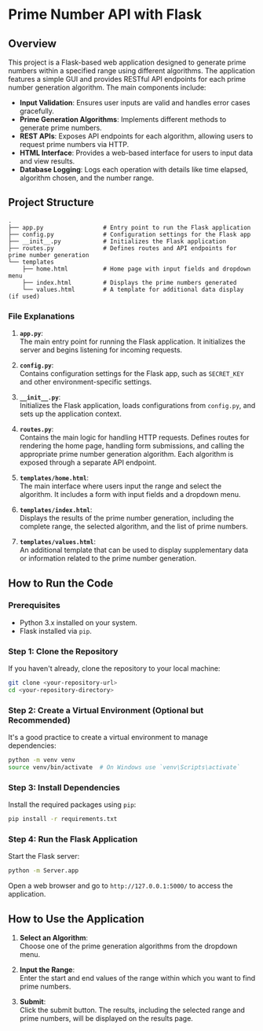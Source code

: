 # Prime Number API with Flask

## Overview

This project is a Flask-based web application designed to generate prime numbers within a specified range using different algorithms. The application features a simple GUI and provides RESTful API endpoints for each prime number generation algorithm. The main components include:

- **Input Validation**: Ensures user inputs are valid and handles error cases gracefully.
- **Prime Generation Algorithms**: Implements different methods to generate prime numbers.
- **REST APIs**: Exposes API endpoints for each algorithm, allowing users to request prime numbers via HTTP.
- **HTML Interface**: Provides a web-based interface for users to input data and view results.
- **Database Logging**: Logs each operation with details like time elapsed, algorithm chosen, and the number range.

## Project Structure

```
.
├── app.py                 # Entry point to run the Flask application
├── config.py              # Configuration settings for the Flask app
├── __init__.py            # Initializes the Flask application
├── routes.py              # Defines routes and API endpoints for prime number generation
└── templates
    ├── home.html          # Home page with input fields and dropdown menu
    ├── index.html         # Displays the prime numbers generated
    └── values.html        # A template for additional data display (if used)
```

### File Explanations

1. **`app.py`**:  
   The main entry point for running the Flask application. It initializes the server and begins listening for incoming requests.

2. **`config.py`**:  
   Contains configuration settings for the Flask app, such as `SECRET_KEY` and other environment-specific settings.

3. **`__init__.py`**:  
   Initializes the Flask application, loads configurations from `config.py`, and sets up the application context.

4. **`routes.py`**:  
   Contains the main logic for handling HTTP requests. Defines routes for rendering the home page, handling form submissions, and calling the appropriate prime number generation algorithm. Each algorithm is exposed through a separate API endpoint.

5. **`templates/home.html`**:  
   The main interface where users input the range and select the algorithm. It includes a form with input fields and a dropdown menu.

6. **`templates/index.html`**:  
   Displays the results of the prime number generation, including the complete range, the selected algorithm, and the list of prime numbers.

7. **`templates/values.html`**:  
   An additional template that can be used to display supplementary data or information related to the prime number generation.

## How to Run the Code

### Prerequisites

- Python 3.x installed on your system.
- Flask installed via `pip`.

### Step 1: Clone the Repository

If you haven't already, clone the repository to your local machine:

```bash
git clone <your-repository-url>
cd <your-repository-directory>
```

### Step 2: Create a Virtual Environment (Optional but Recommended)

It's a good practice to create a virtual environment to manage dependencies:

```bash
python -m venv venv
source venv/bin/activate  # On Windows use `venv\Scripts\activate`
```

### Step 3: Install Dependencies

Install the required packages using `pip`:

```bash
pip install -r requirements.txt
```

### Step 4: Run the Flask Application

Start the Flask server:

```bash
python -m Server.app
```

Open a web browser and go to `http://127.0.0.1:5000/` to access the application.

## How to Use the Application

1. **Select an Algorithm**:  
   Choose one of the prime generation algorithms from the dropdown menu.

2. **Input the Range**:  
   Enter the start and end values of the range within which you want to find prime numbers.

3. **Submit**:  
   Click the submit button. The results, including the selected range and prime numbers, will be displayed on the results page.

